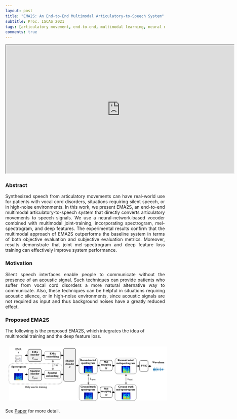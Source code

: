 ```yaml
---
layout: post
title: "EMA2S: An End-to-End Multimodal Articulatory-to-Speech System"
subtitle: Proc. ISCAS 2021
tags: [articulatory movement, end-to-end, multimodal learning, neural network, speech synthesis]
comments: true
---
```

<p align="center">
<iframe width="720" height="405" src="https://youtu.be/85qcYlbVj6w"> </iframe>
</p>

### Abstract
<div style="text-align: justify"> 
Synthesized speech from articulatory movements can have real-world use for patients with vocal cord disorders, situations requiring silent speech, or in high-noise environments. In this work, we present EMA2S, an end-to-end multimodal articulatory-to-speech system that directly converts articulatory movements to speech signals. We use a neural-network-based vocoder combined with multimodal joint-training, incorporating spectrogram, mel-spectrogram, and deep features. The experimental results confirm that the multimodal approach of EMA2S outperforms the baseline system in terms of both objective evaluation and subjective evaluation metrics. Moreover, results demonstrate that joint mel-spectrogram and deep feature loss training can effectively improve system performance.
</div>

### Motivation
<div style="text-align: justify"> 
Silent speech interfaces enable people to communicate without the presence of an acoustic signal. Such techniques can provide patients who suffer from vocal cord disorders a more natural alternative way to communicate. Also, these techniques can be helpful in situations requiring acoustic silence, or in high-noise environments, since acoustic signals are not required as input and thus background noises have a greatly reduced effect.
</div>

### Proposed EMA2S
The following is the proposed EMA2S, which integrates the idea of multimodal training and the deep feature loss.
<p align="center">
<img src="/assets/img/2021-11-04-EMA2S_img/EMA2S.png" align="center" width="500px" style="vertical-align:middle;margin:10px 10px 10px 10px" />
</p>

See <a href="https://arxiv.org/abs/2102.03786">Paper</a> for more detail.




